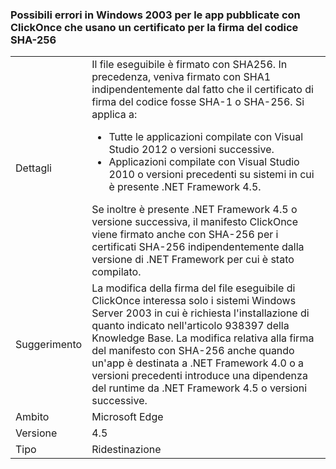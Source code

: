 ### <a name="apps-published-with-clickonce-that-use-a-sha-256-code-signing-certificate-may-fail-on-windows-2003"></a>Possibili errori in Windows 2003 per le app pubblicate con ClickOnce che usano un certificato per la firma del codice SHA-256

|   |   |
|---|---|
|Dettagli|Il file eseguibile è firmato con SHA256. In precedenza, veniva firmato con SHA1 indipendentemente dal fatto che il certificato di firma del codice fosse SHA-1 o SHA-256. Si applica a:<ul><li>Tutte le applicazioni compilate con Visual Studio 2012 o versioni successive.</li><li>Applicazioni compilate con Visual Studio 2010 o versioni precedenti su sistemi in cui è presente .NET Framework 4.5.</li></ul>Se inoltre è presente .NET Framework 4.5 o versione successiva, il manifesto ClickOnce viene firmato anche con SHA-256 per i certificati SHA-256 indipendentemente dalla versione di .NET Framework per cui è stato compilato.|
|Suggerimento|La modifica della firma del file eseguibile di ClickOnce interessa solo i sistemi Windows Server 2003 in cui è richiesta l'installazione di quanto indicato nell'articolo 938397 della Knowledge Base. La modifica relativa alla firma del manifesto con SHA-256 anche quando un'app è destinata a .NET Framework 4.0 o a versioni precedenti introduce una dipendenza del runtime da .NET Framework 4.5 o versioni successive.|
|Ambito|Microsoft Edge|
|Versione|4.5|
|Tipo|Ridestinazione|

